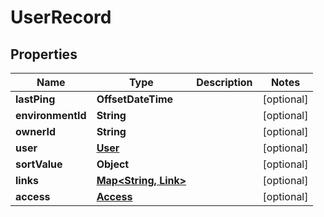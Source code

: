 

# UserRecord


## Properties

Name | Type | Description | Notes
------------ | ------------- | ------------- | -------------
**lastPing** | **OffsetDateTime** |  |  [optional]
**environmentId** | **String** |  |  [optional]
**ownerId** | **String** |  |  [optional]
**user** | [**User**](User.md) |  |  [optional]
**sortValue** | **Object** |  |  [optional]
**links** | [**Map&lt;String, Link&gt;**](Link.md) |  |  [optional]
**access** | [**Access**](Access.md) |  |  [optional]



